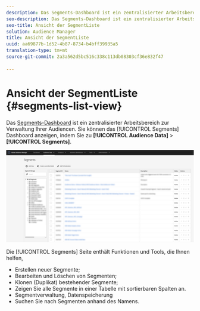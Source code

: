 ```yaml
---
description: Das Segments-Dashboard ist ein zentralisierter Arbeitsbereich zum Verwalten von Zielen.
seo-description: Das Segments-Dashboard ist ein zentralisierter Arbeitsbereich zum Verwalten von Zielen.
seo-title: Ansicht der SegmentListe
solution: Audience Manager
title: Ansicht der SegmentListe
uuid: aa69877b-1d52-4b87-8734-b4bff39935a5
translation-type: tm+mt
source-git-commit: 2a3a562d5bc516c338c113db08303cf36e832f47

---
```



# Ansicht der SegmentListe {#segments-list-view}

Das [Segments-Dashboard](https://bank.demdex.com/portal/Segments/SegmentBuilder.ddx#list) ist ein zentralisierter Arbeitsbereich zur Verwaltung Ihrer Audiencen. Sie können das [!UICONTROL Segments] Dashboard anzeigen, indem Sie zu **[!UICONTROL Audience Data]** > **[!UICONTROL Segments]**.

![segment-Dashboard](assets/segments-dashboard.png)

Die [!UICONTROL Segments] Seite enthält Funktionen und Tools, die Ihnen helfen,

* Erstellen neuer Segmente;
* Bearbeiten und Löschen von Segmenten;
* Klonen (Duplikat) bestehender Segmente;
* Zeigen Sie alle Segmente in einer Tabelle mit sortierbaren Spalten an.
* Segmentverwaltung, Datenspeicherung
* Suchen Sie nach Segmenten anhand des Namens.
